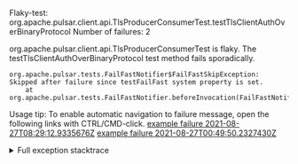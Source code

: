         
Flaky-test: org.apache.pulsar.client.api.TlsProducerConsumerTest.testTlsClientAuthOverBinaryProtocol
Number of failures: 2

org.apache.pulsar.client.api.TlsProducerConsumerTest is flaky. The testTlsClientAuthOverBinaryProtocol test method fails sporadically.

```
org.apache.pulsar.tests.FailFastNotifier$FailFastSkipException: Skipped after failure since testFailFast system property is set.
	at org.apache.pulsar.tests.FailFastNotifier.beforeInvocation(FailFastNotifier.java:88)

```

Usage tip: To enable automatic navigation to failure message, open the following links with CTRL/CMD-click.
[example failure 2021-08-27T08:29:12.9335676Z](https://github.com/apache/pulsar/runs/3441181143?check_suite_focus=true#step:9:678)
[example failure 2021-08-27T00:49:50.2327430Z](https://github.com/apache/pulsar/runs/3438608157?check_suite_focus=true#step:9:674)


<details>
<summary>Full exception stacktrace</summary>
<code><pre>
org.apache.pulsar.tests.FailFastNotifier$FailFastSkipException: Skipped after failure since testFailFast system property is set.
	at org.apache.pulsar.tests.FailFastNotifier.beforeInvocation(FailFastNotifier.java:88)

</pre></code>
</details>

